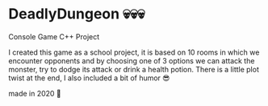 # DeadlyDungeon 💀💀💀
Console Game C++ Project

I created this game as a school project, it is based on 10 rooms in which we encounter opponents and by choosing one of 3 options we can attack the monster, try to dodge its attack or drink a health potion. 
There is a little plot twist at the end, I also included a bit of humor 😎

made in 2020 👀
